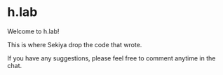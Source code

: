 # h.lab
Welcome to h.lab! 

This is where Sekiya drop the code that  wrote.

If you have any suggestions, please feel free to comment anytime in the chat.
